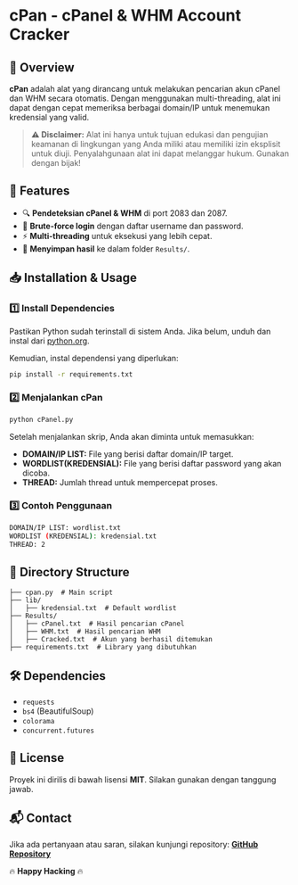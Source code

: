 # cPan - cPanel & WHM Account Cracker

## 🚀 Overview
**cPan** adalah alat yang dirancang untuk melakukan pencarian akun cPanel dan WHM secara otomatis. Dengan menggunakan multi-threading, alat ini dapat dengan cepat memeriksa berbagai domain/IP untuk menemukan kredensial yang valid.

> **⚠ Disclaimer:**
> Alat ini hanya untuk tujuan edukasi dan pengujian keamanan di lingkungan yang Anda miliki atau memiliki izin eksplisit untuk diuji. Penyalahgunaan alat ini dapat melanggar hukum. Gunakan dengan bijak!

## 🎯 Features
- 🔍 **Pendeteksian cPanel & WHM** di port 2083 dan 2087.
- 🔑 **Brute-force login** dengan daftar username dan password.
- ⚡ **Multi-threading** untuk eksekusi yang lebih cepat.
- 📄 **Menyimpan hasil** ke dalam folder `Results/`.

## 📥 Installation & Usage

### 1️⃣ Install Dependencies
Pastikan Python sudah terinstall di sistem Anda. Jika belum, unduh dan instal dari [python.org](https://www.python.org/downloads/).

Kemudian, instal dependensi yang diperlukan:
```bash
pip install -r requirements.txt
```

### 2️⃣ Menjalankan cPan
```bash
python cPanel.py
```

Setelah menjalankan skrip, Anda akan diminta untuk memasukkan:
- **DOMAIN/IP LIST:** File yang berisi daftar domain/IP target.
- **WORDLIST(KREDENSIAL):** File yang berisi daftar password yang akan dicoba.
- **THREAD:** Jumlah thread untuk mempercepat proses.

### 3️⃣ Contoh Penggunaan
```bash
DOMAIN/IP LIST: wordlist.txt
WORDLIST (KREDENSIAL): kredensial.txt
THREAD: 2
```

## 📂 Directory Structure
```
├── cpan.py  # Main script
├── lib/
│   ├── kredensial.txt  # Default wordlist
├── Results/
│   ├── cPanel.txt  # Hasil pencarian cPanel
│   ├── WHM.txt  # Hasil pencarian WHM
│   ├── Cracked.txt  # Akun yang berhasil ditemukan
├── requirements.txt  # Library yang dibutuhkan
```

## 🛠 Dependencies
- `requests`
- `bs4` (BeautifulSoup)
- `colorama`
- `concurrent.futures`

## 📜 License
Proyek ini dirilis di bawah lisensi **MIT**. Silakan gunakan dengan tanggung jawab.

## 📬 Contact
Jika ada pertanyaan atau saran, silakan kunjungi repository:
[**GitHub Repository**](https://github.com/Finsiii/cpan)

🔥 **Happy Hacking** 🔥
